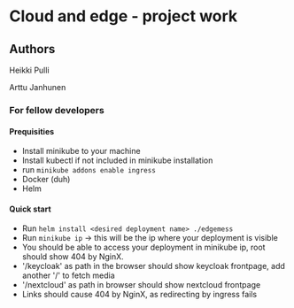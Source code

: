 # Cloud and edge - project work

## Authors

Heikki Pulli

Arttu Janhunen

### For fellow developers

#### Prequisities

* Install minikube to your machine
* Install kubectl if not included in minikube installation
* run `minikube addons enable ingress`
* Docker (duh)
* Helm

#### Quick start

* Run `helm install <desired deployment name> ./edgemess`
* Run `minikube ip` -> this will be the ip where your deployment is visible
* You should be able to access your deployment in minikube ip, root should show 404 by NginX.
* '/keycloak' as path in the browser should show keycloak frontpage, add another '/' to fetch media
* '/nextcloud' as path in browser should show nextcloud frontpage
* Links should cause 404 by NginX, as redirecting by ingress fails

